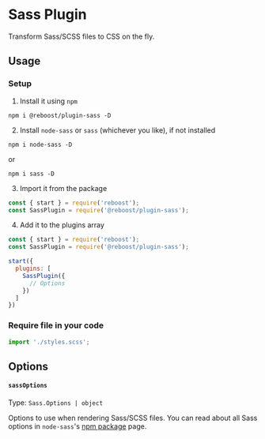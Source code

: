 # Sass Plugin
Transform Sass/SCSS files to CSS on the fly.

## Usage
### Setup
1. Install it using `npm`
```shell
npm i @reboost/plugin-sass -D
```
2. Install `node-sass` or `sass` (whichever you like), if not installed
```shell
npm i node-sass -D
```
or
```shell
npm i sass -D
```
3. Import it from the package
```js
const { start } = require('reboost');
const SassPlugin = require('@reboost/plugin-sass');
```
4. Add it to the plugins array
```js
const { start } = require('reboost');
const SassPlugin = require('@reboost/plugin-sass');

start({
  plugins: [
    SassPlugin({
      // Options
    })
  ]
})
```
### Require file in your code
```js
import './styles.scss';
```

## Options
#### `sassOptions`
Type: `Sass.Options | object`

Options to use when rendering Sass/SCSS files. You can read about all Sass options
in `node-sass`'s [npm package](https://www.npmjs.com/package/node-sass#options) page.

